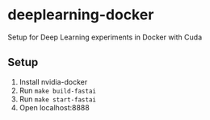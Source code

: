 # deeplearning-docker

Setup for Deep Learning experiments in Docker with Cuda

## Setup
1. Install nvidia-docker
2. Run `make build-fastai`
3. Run `make start-fastai`
4. Open localhost:8888
